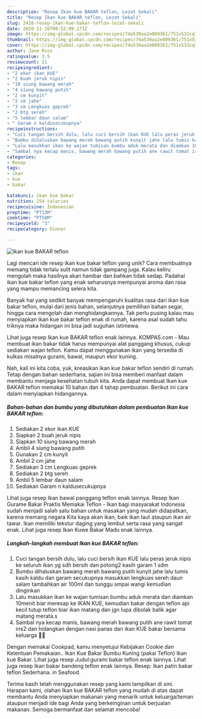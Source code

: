 ```yaml
---
description: "Resep Ikan kue BAKAR teflon, Lezat Sekali"
title: "Resep Ikan kue BAKAR teflon, Lezat Sekali"
slug: 2416-resep-ikan-kue-bakar-teflon-lezat-sekali
date: 2020-11-26T00:52:09.171Z
image: https://img-global.cpcdn.com/recipes/74a539aa2e009361/751x532cq70/ikan-kue-bakar-teflon-foto-resep-utama.jpg
thumbnail: https://img-global.cpcdn.com/recipes/74a539aa2e009361/751x532cq70/ikan-kue-bakar-teflon-foto-resep-utama.jpg
cover: https://img-global.cpcdn.com/recipes/74a539aa2e009361/751x532cq70/ikan-kue-bakar-teflon-foto-resep-utama.jpg
author: Jane Rios
ratingvalue: 3.5
reviewcount: 11
recipeingredient:
- "2 ekor ikan KUE"
- "2 buah jeruk nipis"
- "10 siung bawang merah"
- "4 siung bawang putih"
- "2 cm kunyit"
- "2 cm jahe"
- "3 cm Lengkuas geprek"
- "2 btg sereh"
- "5 lembar daun salam"
- " Garam n kaldusecukupnya"
recipeinstructions:
- "Cuci tangan bersih dulu, lalu cuci bersih ikan KUE lalu peras jeruk nipis ke seluruh ikan yg sdh bersih dan potong2 kasih garam 1 sdm"
- "Bumbu dihaluskan bawang merah bawang putih kunyit jahe lalu tumis kasih kaldu dan garam secukupnya masukkan lengkuas sereh daun salam tambahkan air 100ml dan tunggu smpai wangi kemudian dinginkan"
- "Lalu masukkan ikan ke wajan tumisan bumbu aduk merata dan diamkan 10menit biar meresap ke IKAN KUE, kemudian bakar dengan teflon api kecil tutup teflon biar ikan matang dan jgn lupa dibolak balik agar matang merata.s"
- "Sambal nya kecap manis, bawang merah bawang putih ane rawit tomat iris2 dan hidangkan dengan nasi panas dan ikan KUE bakar bersama keluarga 🤗🤩"
categories:
- Resep
tags:
- ikan
- kue
- bakar

katakunci: ikan kue bakar 
nutrition: 254 calories
recipecuisine: Indonesian
preptime: "PT13M"
cooktime: "PT58M"
recipeyield: "3"
recipecategory: Dinner

---
```



![Ikan kue BAKAR teflon](https://img-global.cpcdn.com/recipes/74a539aa2e009361/751x532cq70/ikan-kue-bakar-teflon-foto-resep-utama.jpg)

Lagi mencari ide resep ikan kue bakar teflon yang unik? Cara membuatnya memang tidak terlalu sulit namun tidak gampang juga. Kalau keliru mengolah maka hasilnya akan hambar dan bahkan tidak sedap. Padahal ikan kue bakar teflon yang enak seharusnya mempunyai aroma dan rasa yang mampu memancing selera kita.

Banyak hal yang sedikit banyak mempengaruhi kualitas rasa dari ikan kue bakar teflon, mulai dari jenis bahan, selanjutnya pemilihan bahan segar, hingga cara mengolah dan menghidangkannya. Tak perlu pusing kalau mau menyiapkan ikan kue bakar teflon enak di rumah, karena asal sudah tahu triknya maka hidangan ini bisa jadi suguhan istimewa.

Lihat juga resep Ikan kue BAKAR teflon enak lainnya. KOMPAS.com - Mau membuat ikan bakar tidak harus mempunyai alat panggang khusus, cukup sediakan wajan teflon. Kamu dapat menggunakan ikan yang tersedia di kulkas misalnya gurami, bawal, maupun ekor kuning.


Nah, kali ini kita coba, yuk, kreasikan ikan kue bakar teflon sendiri di rumah. Tetap dengan bahan sederhana, sajian ini bisa memberi manfaat dalam membantu menjaga kesehatan tubuh kita. Anda dapat membuat Ikan kue BAKAR teflon memakai 10 bahan dan 4 tahap pembuatan. Berikut ini cara dalam menyiapkan hidangannya.

<!--inarticleads1-->

##### Bahan-bahan dan bumbu yang dibutuhkan dalam pembuatan Ikan kue BAKAR teflon:

1. Sediakan 2 ekor ikan KUE
1. Siapkan 2 buah jeruk nipis
1. Siapkan 10 siung bawang merah
1. Ambil 4 siung bawang putih
1. Gunakan 2 cm kunyit
1. Ambil 2 cm jahe
1. Sediakan 3 cm Lengkuas geprek
1. Sediakan 2 btg sereh
1. Ambil 5 lembar daun salam
1. Sediakan  Garam n kaldusecukupnya


Lihat juga resep Ikan bawal panggang teflon enak lainnya. Resep Ikan Gurame Bakar Praktis Memakai Teflon - Ikan bagi masyarakat Indonesia sudah menjadi salah satu bahan untuk masakan yang mudah didapatkan, karena memang negara Kita kaya akan ikan, baik ikan laut ataupun ikan air tawar. Ikan memiliki tekstur daging yang lembut serta rasa yang sangat enak. Lihat juga resep Ikan Kuwe Bakar Madu enak lainnya. 

<!--inarticleads2-->

##### Langkah-langkah membuat Ikan kue BAKAR teflon:

1. Cuci tangan bersih dulu, lalu cuci bersih ikan KUE lalu peras jeruk nipis ke seluruh ikan yg sdh bersih dan potong2 kasih garam 1 sdm
1. Bumbu dihaluskan bawang merah bawang putih kunyit jahe lalu tumis kasih kaldu dan garam secukupnya masukkan lengkuas sereh daun salam tambahkan air 100ml dan tunggu smpai wangi kemudian dinginkan
1. Lalu masukkan ikan ke wajan tumisan bumbu aduk merata dan diamkan 10menit biar meresap ke IKAN KUE, kemudian bakar dengan teflon api kecil tutup teflon biar ikan matang dan jgn lupa dibolak balik agar matang merata.s
1. Sambal nya kecap manis, bawang merah bawang putih ane rawit tomat iris2 dan hidangkan dengan nasi panas dan ikan KUE bakar bersama keluarga 🤗🤩


Dengan memakai Cookpad, kamu menyetujui Kebijakan Cookie dan Ketentuan Pemakaian.. Ikan Kue Bakar Bumbu Kuning (pakai Teflon) Ikan kue Bakar. Lihat juga resep Judul:gurami bakar teflon enak lainnya. Lihat juga resep Ikan bakar bandeng teflon enak lainnya. Resep: Ikan patin bakar teflon Sederhana. in Seafood. 

Terima kasih telah menggunakan resep yang kami tampilkan di sini. Harapan kami, olahan Ikan kue BAKAR teflon yang mudah di atas dapat membantu Anda menyiapkan makanan yang menarik untuk keluarga/teman ataupun menjadi ide bagi Anda yang berkeinginan untuk berjualan makanan. Semoga bermanfaat dan selamat mencoba!
